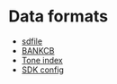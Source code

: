 # Data formats

- [sdfile](sdfile.md)
- [BANKCB](bankcb.md)
- [Tone index](toneidx.md)
- [SDK config](sdkcfg.md)
